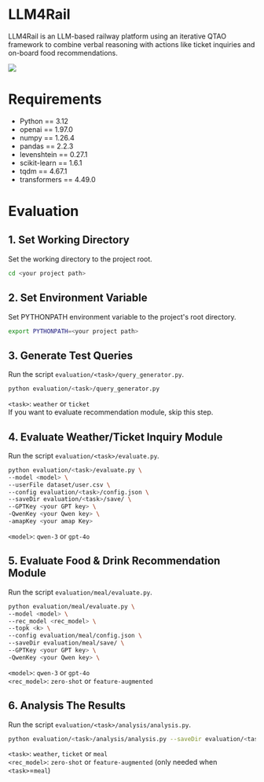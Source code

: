 # LLM4Rail

LLM4Rail is an LLM-based railway platform using an iterative QTAO framework to combine verbal reasoning with actions like ticket inquiries and on-board food recommendations.

<!-- Illustration of LLM4Rail -->
<img src="assets/website.png">

# Requirements

- Python == 3.12
- openai == 1.97.0
- numpy == 1.26.4
- pandas  == 2.2.3
- levenshtein == 0.27.1
- scikit-learn == 1.6.1
- tqdm == 4.67.1
- transformers == 4.49.0

# Evaluation

## 1. Set Working Directory
Set the working directory to the project root.
```bash
cd <your project path>
```

## 2. Set Environment Variable
Set PYTHONPATH environment variable to the project's root directory.
```bash
export PYTHONPATH=<your project path>
```

## 3. Generate Test Queries
Run the script `evaluation/<task>/query_generator.py`.
```bash
python evaluation/<task>/query_generator.py
```
`<task>`: `weather` or `ticket` <br>
If you want to evaluate recommendation module, skip this step.

## 4. Evaluate Weather/Ticket Inquiry Module
Run the script `evaluation/<task>/evaluate.py`.
```bash
python evaluation/<task>/evaluate.py \
--model <model> \
--userFile dataset/user.csv \
--config evaluation/<task>/config.json \
--saveDir evaluation/<task>/save/ \
--GPTKey <your GPT key> \
-QwenKey <your Qwen key> \
-amapKey <your amap Key>
```
`<model>`: `qwen-3` or `gpt-4o` <br>

## 5. Evaluate Food & Drink Recommendation Module
Run the script `evaluation/meal/evaluate.py`.
```bash
python evaluation/meal/evaluate.py \
--model <model> \
--rec_model <rec_model> \
--topk <k> \
--config evaluation/meal/config.json \
--saveDir evaluation/meal/save/ \
--GPTKey <your GPT key> \
-QwenKey <your Qwen key> \
```
`<model>`: `qwen-3` or `gpt-4o` <br>
`<rec_model>`: `zero-shot` or `feature-augmented` <br>

## 6. Analysis The Results
Run the script `evaluation/<task>/analysis/analysis.py`. <br>
```bash
python evaluation/<task>/analysis/analysis.py --saveDir evaluation/<task>/save [--rec_model <rec_model>]
```
`<task>`: `weather`, `ticket` or `meal` <br>
`<rec_model>`: `zero-shot` or `feature-augmented` (only needed when `<task>`=`meal`) <br>
